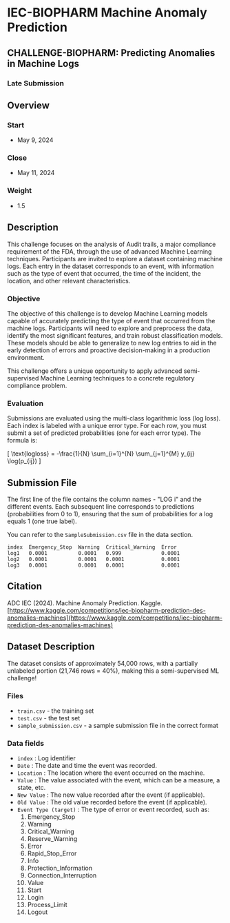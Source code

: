 

# IEC-BIOPHARM Machine Anomaly Prediction

## CHALLENGE-BIOPHARM: Predicting Anomalies in Machine Logs

### Late Submission

## Overview

### Start
- May 9, 2024

### Close
- May 11, 2024

### Weight
- 1.5

## Description

This challenge focuses on the analysis of Audit trails, a major compliance requirement of the FDA, through the use of advanced Machine Learning techniques. Participants are invited to explore a dataset containing machine logs. Each entry in the dataset corresponds to an event, with information such as the type of event that occurred, the time of the incident, the location, and other relevant characteristics.

### Objective

The objective of this challenge is to develop Machine Learning models capable of accurately predicting the type of event that occurred from the machine logs. Participants will need to explore and preprocess the data, identify the most significant features, and train robust classification models. These models should be able to generalize to new log entries to aid in the early detection of errors and proactive decision-making in a production environment.

This challenge offers a unique opportunity to apply advanced semi-supervised Machine Learning techniques to a concrete regulatory compliance problem.

### Evaluation

Submissions are evaluated using the multi-class logarithmic loss (log loss). Each index is labeled with a unique error type. For each row, you must submit a set of predicted probabilities (one for each error type). The formula is:

\[ \text{logloss} = -\frac{1}{N} \sum_{i=1}^{N} \sum_{j=1}^{M} y_{ij} \log(p_{ij}) \]

## Submission File

The first line of the file contains the column names - "LOG i" and the different events. Each subsequent line corresponds to predictions (probabilities from 0 to 1), ensuring that the sum of probabilities for a log equals 1 (one true label).

You can refer to the `SampleSubmission.csv` file in the data section.

```
index  Emergency_Stop  Warning  Critical_Warning  Error
log1   0.0001          0.0001   0.999             0.0001
log2   0.0001          0.0001   0.0001            0.0001
log3   0.0001          0.0001   0.0001            0.0001
```

## Citation

ADC IEC (2024). Machine Anomaly Prediction. Kaggle.  
[https://www.kaggle.com/competitions/iec-biopharm-prediction-des-anomalies-machines](https://www.kaggle.com/competitions/iec-biopharm-prediction-des-anomalies-machines)

## Dataset Description

The dataset consists of approximately 54,000 rows, with a partially unlabeled portion (21,746 rows = 40%), making this a semi-supervised ML challenge!

### Files

- `train.csv` - the training set
- `test.csv` - the test set
- `sample_submission.csv` - a sample submission file in the correct format

### Data fields

- `index` : Log identifier
- `Date` : The date and time the event was recorded.
- `Location` : The location where the event occurred on the machine.
- `Value` : The value associated with the event, which can be a measure, a state, etc.
- `New Value` : The new value recorded after the event (if applicable).
- `Old Value` : The old value recorded before the event (if applicable).
- `Event Type (target)` : The type of error or event recorded, such as:
  1. Emergency_Stop
  2. Warning
  3. Critical_Warning
  4. Reserve_Warning
  5. Error
  6. Rapid_Stop_Error
  7. Info
  8. Protection_Information
  9. Connection_Interruption
  10. Value
  11. Start
  12. Login
  13. Process_Limit
  14. Logout

